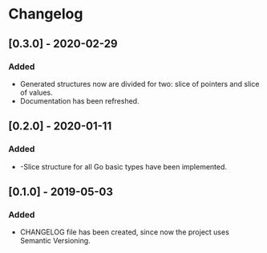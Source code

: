 # Changelog

## [0.3.0] - 2020-02-29
### Added
- Generated structures now are divided for two: slice of pointers and slice of values.
- Documentation has been refreshed.

## [0.2.0] - 2020-01-11
### Added
- -Slice structure for all Go basic types have been implemented.

## [0.1.0] - 2019-05-03
### Added
- CHANGELOG file has been created, since now the project uses Semantic Versioning.
